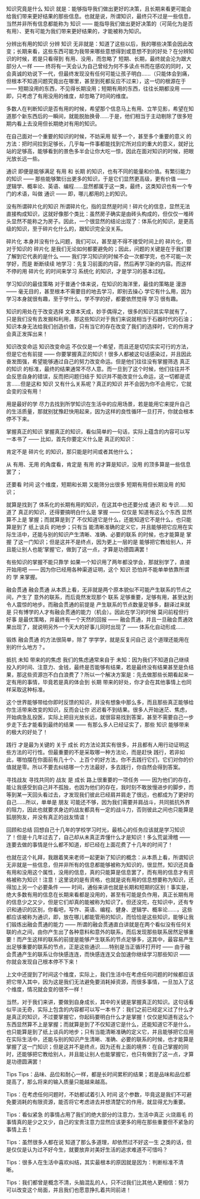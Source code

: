 知识究竟是什么
知识 就是：能够指导我们做出更好的决策，且长期来看更可能会给我们带来更好结果的那些信息。也就是说，所谓知识，最终只不过是一些信息，当然并非所有信息都能称为 知识 —— 能指导我们做出更好决策的（可简化为是否有用）、更有可能为我们带来更好结果的，才能被称为知识。

分辨出有用的知识
分辨 知识 无非就是：知道了这些以后，我的哪些决策会因此改变；长期来看，这些东西可能为我带来哪些意想得到或意想不到的好处？在分辨知识的时候，若是只看得到 有用、没用，而忽略了 短期、长期，最终就会沦为跟大部分人一样 —— 终将有一天会认为自己曾经为何不多读点书而在感叹的同时，又会真诚的劝说下一代，但最终发现没有任何可能让孩子明白……（只能体会到痛，但根本不知道问题究竟出在哪里，甚至到死都反应不过来），这一切的根源在于 —— 短期没用的东西，不见得长期没用；短期有用的东西，往往长期都没用 —— 即，只考虑了有用没用的维度，却忽略了时间的维度。

多数人在判断知识是否有用的时候，希望那个信息马上有用、立竿见影，希望在知道那个新东西后的一瞬间，就能脱胎换骨……于是，他们相当于主动剔除了很多短期内看上去没用但长期绝对有用的知识。

在自己面对一个重要的知识的时候，不妨采用 赋予一个，甚至多个重要的意义 的方法：把时间拉到足够长，几乎每一件事都能找到它所对应的重大的意义，就好比站的足够高，能够看到的景色多半会让你大吃一惊，因此在面对知识的时候，把眼光放长远一些。

通识
即便是能够满足 有用 和 长期 的知识，也有不同的能量和价值。有繁衍能力的知识 —— 那些能够繁衍出更多的知识，于是它们显然更高级，更有价值 —— 逻辑学、概率论、英语、编程……显然都属于这一类，最终，这类知识也有一个专门的术语，叫做 通识 —— 即，哪儿都用的上的知识。

没有所谓碎片化的知识
所谓碎片化，指的显然是时间！碎片化的信息，显然无法直接构成知识，这就好像那个类比：虽然房子确实是由砖头构成的，但仅仅一堆砖头显然不能称之为房子。因此，一个很显然的结论出现了：体系化的知识，是更高级的知识，至于碎片化什么的，跟知识完全没关系。

碎片化 本身并没有什么问题，我们可以，甚至是不得不接受时间上的 碎片化，但对于知识的 碎片化 是我们无论如何都要避免的；因此，问题的关键是在于我们要了解到它代表的是什么 —— 我们学习知识的时候不会一次都学完，也不可能一次学好，而是 断断续续 地学习：先复习前面的内容，然后再学习新的内容。而这样不停的用 碎片化 的时间来学习 系统化 的知识，才是学习的基本过程。

学习知识的最佳策略
对于普通个体来说，在知识的海洋里，最佳的策略是 漫游 —— 毫无目的，甚至根本不需要目的地去学习，即别去操心 学它有什么用，因为 学习本身就很有趣，至于学什么，学不学的好，都要依然觉得 学习 很有趣。

知识的用处在于改变选择
文章本天成，妙手偶得之，很多的知识其实早就有了，只是我们没有去发掘和利用，那这些知识对于我们来说就相当于石器时代的石油；知识本身无法给我们创造价值，只有当它的存在改变了我们的选择时，它的作用才会真正发挥出来！

知识改变命运
知识改变命运 不仅仅是一个希望，而且还是切切实实可行的方法，但是它也有前提 —— 你要掌握真正的知识！很多人都被这句话感染过，并且因此奋发图强，希望能够通过自己的努力改变命运。但是他们往往没有掌握筛选 真正的知识 的标准，最终的结果通常不尽人意。而一旦到了这个时候，他们往往并不会反思自身的错误，反而把问题归结于 知识并不能改变什么命运，这一切都是谎言……但是这和 知识 又有什么关系呢？真正的知识 并不会因为你不会用它，它就会变的没有用！

用是最好的学
尽力去找到所学知识在生活中的应用场景，若是能用它来提升自己的生活质量，那就别犹豫赶快用起来，因为这样的良性循环一旦打开，你就会根本停不下来。

掌握真正的知识
掌握真正的知识，看似简单的一句话，实际上蕴含的内容可以写一本书了 —— 比如，首先你要定义什么是 真正的知识：

肯定不是 碎片化 的知识，那只能是时间或者其他什么；

从 有用、无用 的角度看，肯定是 有用 的才算是知识，没用 的顶多算是一些信息罢了；

还要看 时间 这个维度，短期和长期 又能筛分出很多 短期有用但长期没用 的知识；

就算是找到了 体系化的长期有用的知识，在这其中也还要分成 通识 和 专识……知道了 真正的知识，还得要搞明白什么是 掌握 —— 仅仅是 知道有这么个东西 显然算不上是 掌握；而就算是到了 不仅知道它是什么，还能知道它不是什么，也只能算是到了 纸上谈兵 的地步；只有当 能清晰准确的定义它，并且能够把它应用在实际生活中，还能与别的知识产生清晰、准确、必要的联系 的时候，也才能算是 掌握 了这一门知识；但是这并不是终点，因为更上一层的是 能够把它教给别人，并且能让别人也能’掌握’它，做到了这一点，才算是功德圆满罢！

有些知识的掌握不能只靠学
如果一个知识用了两年都没学会，那就别学了，直接开始用吧 —— 因为你已经用各种渠道证明，这个 知识 恐怕并不能单单依靠所谓的 学 来掌握。

融会贯通
融会贯通 从本质上看，无非就是两个原本貌似不可能产生联系的节点之间，产生了 意外的联系，而后竟然发现那个 联系 足够重要，足够有用，甚至达到令人震惊的地步。而融会贯通的前提是 产生联系的节点数量足够多，翻译过来就是 只有博学的人才有融会贯通的能力（机会）。因此在学习的时候 莫问前程但行好事 是最优策略，并最终有一个天然的回报 —— 融会贯通，并且一旦融会贯通效果出现了，就说明另外一个天大的好事儿同时出现了 —— 体系化自动形成……

锻炼 融会贯通 的方法很简单，除了 学学学，就是反复问自己 这个道理还能用在别的什么地方？。

抵抗 未知 带来的的焦虑
我们的焦虑通常来自于 未知：因为我们不知道自己继续投入的时间、注意力、金钱，最终是否能够有结果，若是最终没有结果甚至是负结果，那这些资源岂不白白浪费了？所以一个解决方案是：先去做那些长期看起来一定有用的事情，毕竟若是真的体会到 长期 带来的好处，你才会在其他事情上也同样采取这种标准。

这个世界能够带给你即时反馈的知识，并没有想象中那么多，而且那些真正能够给你生活带来改变的知识，反而会让你 迟迟看不到结果。很多人开始迷茫、焦虑，开始病急乱投医，实际上把目光放长远，就很容易找到答案，甚至不需要自己一步步走下去才能看到最终的结果 —— 有那么多人已经证实了，那些 知识 能够带来的极大的好处了！

践行 才是最为关键的
关于 成长 的方法论其实有很多，并且都有人用行动证明这些方法的可行性。但最重要的不是采取哪一种方法论，而是赶快 践行，若非如此，哪怕摆在你面前有几十个、上百个的好方法，你不去践行它们，它们对你的价值就是零。所以不要去纠结哪一个方法最好，多去践行，你自然会得到答案。

寻找战友
寻找共同的 战友 是 成长 路上很重要的一项任务 —— 因为他们的存在，能让我感受到自己并不孤独，也因为他们的存在，我时刻不敢放慢进步的脚步，而等到某一天回头看过去，才发现我们彼此已经肩并肩走了很远，也都成为了更好的自己……所以，单单是 朋友 可能还不够，因为我们需要并肩战斗，共同抵抗外界的阻力，因此也就要求身边的战友都具有一定的战斗力，否则彼此之间也只能算是 狐朋狗友，并没有真正的战友情谊！

回顾和总结
回想自己十几年的学校学习时光，最核心的任务应该就是学习知识了！但是十几年过去了，自己却从未真正弄懂什么才是知识！多么荒诞滑稽 —— 连要去做的事情是什么都不知道，却已经在上面花费了十几年的时间了！

也就在这个礼拜，我跟着笑来老师一起更新了知识的概念：从本质上看，所谓知识无非就是一些信息，但并非所有的信息都能够被称为知识的，很显然，知识还具备有用和没用这个属性，没用的信息，真的只能算是信息罢了，而有用的信息才有资格被称为知识！注意！这里说的是有资格，也就是说有用的信息想要称为知识，还得加上另一个必要条件 —— 时间，通俗来讲也就是长期和短期的区别！事实是，绝大多数有用的信息在长期来看都是没用的，甚至有可能是负作用，真正长期有用的信息少之又少，但是它们却真的能被称为知识了。但还没完，在知识中，还有专识和通识的区别，你看吧，写作、英语、编程、健身、逻辑学、概率论……，这些都应该被称为通识，即，放在哪儿都能管用的知识，而恰恰是这些知识，能够让我们锻炼出融会贯通的能力 —— 所谓的融会贯通直白讲就是在两个看似没有任何关联的点之间，由你产生出了各种意料和意外的联系，而后发现那些联系居然足够重要！而产生这样的联系的前提是能够产生联系的节点足够多，这其中，最容易产生出足够重要的联系的节点，正是这些通识……特别是当正循环打开时 —— 由于融会贯通产生的联系让你快感连连，而快感连连又会加速你继续学习那些知识 —— 你就会发现自己根本停不下来！

上文中还提到了时间这个维度，实际上，我们生活中在考虑任何问题的时候都应该把它带入其中，因为这是我们无法避免要消耗掉资源，而很多事情，一旦加入了这个维度，情况就会变的很不一样！

当然，对于我们来讲，要做到自身成长，其中的关键是掌握真正的知识。这句话看似平淡无奇，实际上包含的内容都可以写一本书了：我们之前已经定义过了什么才是真正的知识，不过要掌握它，你起码要明白什么才是掌握！仅仅是知道有这么个东西显然算不上是掌握；而就算是到了不仅知道它是什么，还能知道它不是什么，也只能算是到了纸上谈兵的地步；只有当能清晰准确的定义它，并且能够把它应用在实际生活中，还能与别的知识产生清晰、准确、必要的联系的时候，也才能算是掌握了这一门知识；但是这并不是终点，因为还有上面的境界：在自己掌握的同时，还能够把它教给别人，并且能让别人也能掌握它，也只有做到了这一点，才算是功德圆满罢！

Tips
Tips：品味、品位和耐心一样，都是长时间累积的结果；若是品味和品位都提高了，那么将来的输入质量只能越来越高。

Tips：在考虑任何问题时，不妨都试着引入 时间 这个参数，毕竟这是我们不可避免要消耗的有限资源，能否将它考虑进去并想清楚它的作用，就显得尤为重要。

Tips：看似紧急 的事情占用了我们的绝大部分的注意力，生活中真正 火烧眉毛 的事情真的是少之又少，自己的宝贵注意力显然应该更多的用在那些重要但不紧急的事情上去！

Tips：虽然很多人都在说 知道了那么多道理，却依然过不好这一生 之类的话，但是仅仅是认为过不好今生，就要放弃对美好生活的追求难道不可惜吗？

Tips：很多人在生活中喜欢纠结，其实最根本的原因就是因为：判断标准不清晰。

Tips：我们都曾是概念不清，头脑混乱的人，只不过我们比其他人更相信：努力可以改变这个局面，并且我们也愿意挣扎着共同前进！
